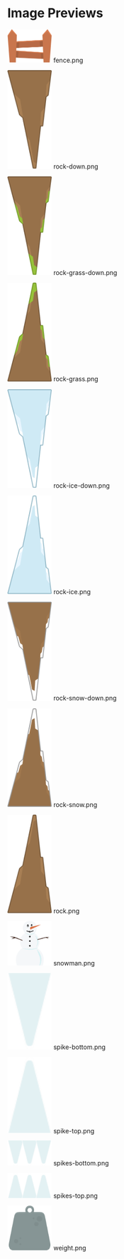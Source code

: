 # Image Previews

<img src="fence.png" width="100" /> fence.png<br>

<img src="rock-down.png" width="100" /> rock-down.png<br>

<img src="rock-grass-down.png" width="100" /> rock-grass-down.png<br>

<img src="rock-grass.png" width="100" /> rock-grass.png<br>

<img src="rock-ice-down.png" width="100" /> rock-ice-down.png<br>

<img src="rock-ice.png" width="100" /> rock-ice.png<br>

<img src="rock-snow-down.png" width="100" /> rock-snow-down.png<br>

<img src="rock-snow.png" width="100" /> rock-snow.png<br>

<img src="rock.png" width="100" /> rock.png<br>

<img src="snowman.png" width="100" /> snowman.png<br>

<img src="spike-bottom.png" width="100" /> spike-bottom.png<br>

<img src="spike-top.png" width="100" /> spike-top.png<br>

<img src="spikes-bottom.png" width="100" /> spikes-bottom.png<br>

<img src="spikes-top.png" width="100" /> spikes-top.png<br>

<img src="weight.png" width="100" /> weight.png<br>

